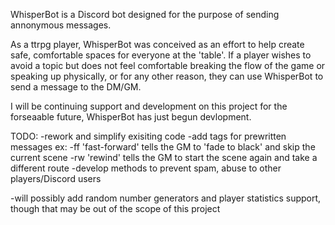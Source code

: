 WhisperBot is a Discord bot designed for the purpose of sending annonymous messages.

As a ttrpg player, WhisperBot was conceived as an effort to help create safe, 
comfortable spaces for everyone at the 'table'. If a player wishes to avoid a topic 
but does not feel comfortable breaking the flow of the game or speaking up physically,
or for any other reason, they can use WhisperBot to send a message to the DM/GM.

I will be continuing support and development on this project for the forseaable future, WhisperBot has just begun devlopment.

TODO:
-rework and simplify exisiting code
-add tags for prewritten messages
    ex: -ff 'fast-forward' tells the GM to 'fade to black' and skip the current scene
        -rw 'rewind' tells the GM to start the scene again and take a different route
-develop methods to prevent spam, abuse to other players/Discord users

-will possibly add random number generators and player statistics support, though that may be out of the scope of this project
